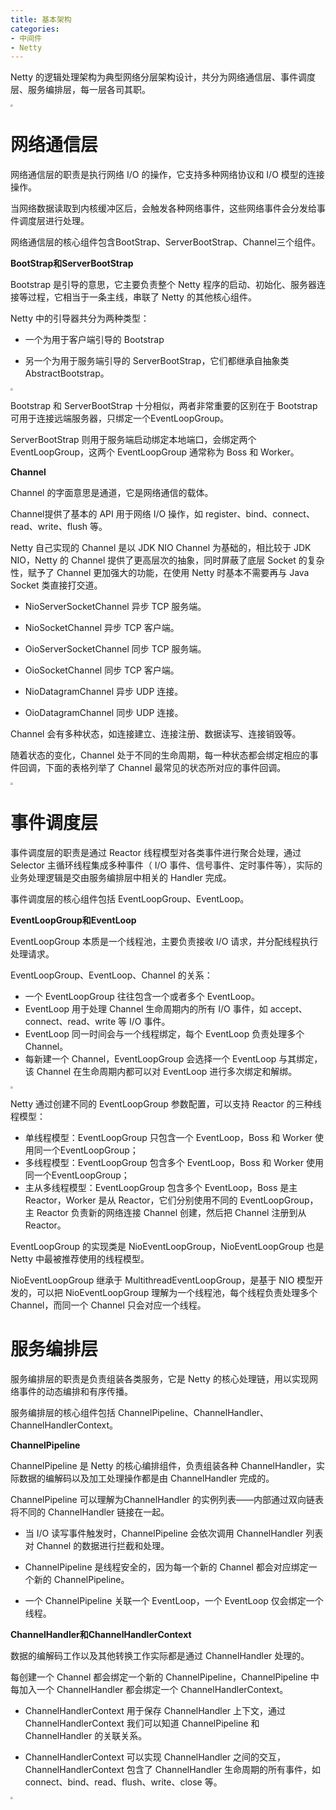 ```yaml
---
title: 基本架构
categories: 
- 中间件
- Netty
---
```


Netty 的逻辑处理架构为典型网络分层架构设计，共分为网络通信层、事件调度层、服务编排层，每一层各司其职。

<img src="https://img-blog.csdnimg.cn/11fc5901869f44358e741627932db1f7.png" style="zoom:25%;" />

# 网络通信层

网络通信层的职责是执行网络 I/O 的操作，它支持多种网络协议和 I/O 模型的连接操作。

当网络数据读取到内核缓冲区后，会触发各种网络事件，这些网络事件会分发给事件调度层进行处理。

网络通信层的核心组件包含BootStrap、ServerBootStrap、Channel三个组件。

**BootStrap和ServerBootStrap**

Bootstrap 是引导的意思，它主要负责整个 Netty 程序的启动、初始化、服务器连接等过程，它相当于一条主线，串联了 Netty 的其他核心组件。

Netty 中的引导器共分为两种类型：

* 一个为用于客户端引导的 Bootstrap

* 另一个为用于服务端引导的 ServerBootStrap，它们都继承自抽象类 AbstractBootstrap。

<img src="https://img-blog.csdnimg.cn/82271cca3e054d00bb8355cdfe3e25db.png" style="zoom:25%;" />

Bootstrap 和 ServerBootStrap 十分相似，两者非常重要的区别在于 Bootstrap 可用于连接远端服务器，只绑定一个EventLoopGroup。

ServerBootStrap 则用于服务端启动绑定本地端口，会绑定两个 EventLoopGroup，这两个 EventLoopGroup 通常称为 Boss 和 Worker。

**Channel**

Channel 的字面意思是通道，它是网络通信的载体。

Channel提供了基本的 API 用于网络 I/O 操作，如 register、bind、connect、read、write、flush 等。

Netty 自己实现的 Channel 是以 JDK NIO Channel 为基础的，相比较于 JDK NIO，Netty 的 Channel 提供了更高层次的抽象，同时屏蔽了底层 Socket 的复杂性，赋予了 Channel 更加强大的功能，在使用 Netty 时基本不需要再与 Java Socket 类直接打交道。

- NioServerSocketChannel 异步 TCP 服务端。

- NioSocketChannel 异步 TCP 客户端。

- OioServerSocketChannel 同步 TCP 服务端。

- OioSocketChannel 同步 TCP 客户端。

- NioDatagramChannel 异步 UDP 连接。

- OioDatagramChannel 同步 UDP 连接。

Channel 会有多种状态，如连接建立、连接注册、数据读写、连接销毁等。

随着状态的变化，Channel 处于不同的生命周期，每一种状态都会绑定相应的事件回调，下面的表格列举了 Channel 最常见的状态所对应的事件回调。

<img src="https://img-blog.csdnimg.cn/4d22d6c927c3472fa1f285e45cc36ac2.png" style="zoom:25%;" />

# 事件调度层

事件调度层的职责是通过 Reactor 线程模型对各类事件进行聚合处理，通过 Selector 主循环线程集成多种事件（ I/O 事件、信号事件、定时事件等），实际的业务处理逻辑是交由服务编排层中相关的 Handler 完成。

事件调度层的核心组件包括 EventLoopGroup、EventLoop。

**EventLoopGroup和EventLoop**

EventLoopGroup 本质是一个线程池，主要负责接收 I/O 请求，并分配线程执行处理请求。

EventLoopGroup、EventLoop、Channel 的关系：

* 一个 EventLoopGroup 往往包含一个或者多个 EventLoop。
* EventLoop 用于处理 Channel 生命周期内的所有 I/O 事件，如 accept、connect、read、write 等 I/O 事件。
* EventLoop 同一时间会与一个线程绑定，每个 EventLoop 负责处理多个 Channel。
* 每新建一个 Channel，EventLoopGroup 会选择一个 EventLoop 与其绑定，该 Channel 在生命周期内都可以对 EventLoop 进行多次绑定和解绑。

<img src="https://img-blog.csdnimg.cn/204d3791d7ce446a8f2b093ba87557b8.png" style="zoom:25%;" />

Netty 通过创建不同的 EventLoopGroup 参数配置，可以支持 Reactor 的三种线程模型：

* 单线程模型：EventLoopGroup 只包含一个 EventLoop，Boss 和 Worker 使用同一个EventLoopGroup；
* 多线程模型：EventLoopGroup 包含多个 EventLoop，Boss 和 Worker 使用同一个EventLoopGroup；
* 主从多线程模型：EventLoopGroup 包含多个 EventLoop，Boss 是主 Reactor，Worker 是从 Reactor，它们分别使用不同的 EventLoopGroup，主 Reactor 负责新的网络连接 Channel 创建，然后把 Channel 注册到从 Reactor。

EventLoopGroup 的实现类是 NioEventLoopGroup，NioEventLoopGroup 也是 Netty 中最被推荐使用的线程模型。

NioEventLoopGroup 继承于 MultithreadEventLoopGroup，是基于 NIO 模型开发的，可以把 NioEventLoopGroup 理解为一个线程池，每个线程负责处理多个 Channel，而同一个 Channel 只会对应一个线程。

# 服务编排层

服务编排层的职责是负责组装各类服务，它是 Netty 的核心处理链，用以实现网络事件的动态编排和有序传播。

服务编排层的核心组件包括 ChannelPipeline、ChannelHandler、ChannelHandlerContext。

**ChannelPipeline**

ChannelPipeline 是 Netty 的核心编排组件，负责组装各种 ChannelHandler，实际数据的编解码以及加工处理操作都是由 ChannelHandler 完成的。

ChannelPipeline 可以理解为ChannelHandler 的实例列表——内部通过双向链表将不同的 ChannelHandler 链接在一起。

* 当 I/O 读写事件触发时，ChannelPipeline 会依次调用 ChannelHandler 列表对 Channel 的数据进行拦截和处理。

* ChannelPipeline 是线程安全的，因为每一个新的 Channel 都会对应绑定一个新的 ChannelPipeline。

* 一个 ChannelPipeline 关联一个 EventLoop，一个 EventLoop 仅会绑定一个线程。

**ChannelHandler和ChannelHandlerContext**

数据的编解码工作以及其他转换工作实际都是通过 ChannelHandler 处理的。

每创建一个 Channel 都会绑定一个新的 ChannelPipeline，ChannelPipeline 中每加入一个 ChannelHandler 都会绑定一个 ChannelHandlerContext。

* ChannelHandlerContext 用于保存 ChannelHandler 上下文，通过 ChannelHandlerContext 我们可以知道 ChannelPipeline 和 ChannelHandler 的关联关系。

* ChannelHandlerContext 可以实现 ChannelHandler 之间的交互，ChannelHandlerContext 包含了 ChannelHandler 生命周期的所有事件，如 connect、bind、read、flush、write、close 等。

<img src="https://img-blog.csdnimg.cn/0c3d3200ee6a423d973f322599089268.png" style="zoom:25%;" />